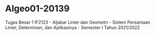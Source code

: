 # Algeo01-20139
Tugas Besar 1 IF2123 - Aljabar Linier dan Geometri - Sistem Persamaan Linier, Determinan, dan Aplikasinya - Semester I Tahun 2021/2022
